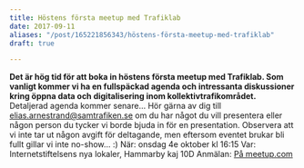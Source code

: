 ```yaml
---
title: Höstens första meetup med Trafiklab
date: 2017-09-11
aliases: "/post/165221856343/höstens-första-meetup-med-trafiklab"
draft: true

---
```


**Det är hög tid för att boka in höstens första meetup med Trafiklab. Som vanligt kommer vi ha en fullspäckad agenda och intressanta diskussioner kring öppna data och digitalisering inom kollektivtrafikområdet.**
Detaljerad agenda kommer senare&hellip;
Hör gärna av dig till elias.arnestrand@samtrafiken.se om du har något du vill presentera eller någon person du tycker vi borde bjuda in för en presentation.
Observera att vi inte tar ut någon avgift för deltagande, men eftersom eventet brukar bli fullt gillar vi inte no-show&hellip; :)
När: onsdag 4e oktober kl 16:15
Var: Internetstiftelsens nya lokaler, Hammarby kaj 10D
Anmälan: [På meetup.com](https://www.meetup.com/preview/Trafiklab-Meetup/events/243169089)
 

